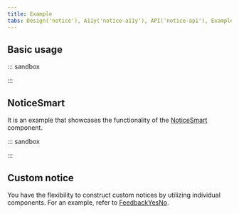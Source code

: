 ```yaml
---
title: Example
tabs: Design('notice'), A11y('notice-a11y'), API('notice-api'), Example('notice-code'), Changelog('notice-changelog')
---
```


## Basic usage

::: sandbox

<script lang="tsx">
import React from 'react';
import Notice from '@semcore/ui/notice';
import CloseAltM from '@semcore/ui/icon/Close/m';
import ThumbUpM from '@semcore/ui/icon/ThumbUp/m';
import ThumbDownM from '@semcore/ui/icon/ThumbDown/m';
import Question from '@semcore/ui/icon/Question/m';
import Button from '@semcore/ui/button';
import { Text } from '@semcore/ui/typography';

const Demo = () => (
  <Notice>
    <Notice.Label mt={1} mr={2} aria-hidden={true}>
      <Question />
    </Notice.Label>
    <Notice.Content style={{ display: 'flex', alignItems: 'center' }}>
      <Text mr={2}>Meet our SEO Dashboard! Is it working well for you?</Text>
      <Notice.Actions mt={0}>
        <Button mr={2}>
          <Button.Addon>
            <ThumbUpM />
          </Button.Addon>
          <Button.Text>Yes</Button.Text>
        </Button>
        <Button mr={2}>
          <Button.Addon>
            <ThumbDownM />
          </Button.Addon>
          <Button.Text>No</Button.Text>
        </Button>
        <Button use='tertiary'>Ask me later</Button>
      </Notice.Actions>
    </Notice.Content>
    <Notice.CloseIcon>
      <CloseAltM />
    </Notice.CloseIcon>
  </Notice>
);
</script>

:::

## NoticeSmart

It is an example that showcases the functionality of the [NoticeSmart](/components/notice/notice-api/#noticesmart) component.

::: sandbox

<script lang="tsx">
import React from 'react';
import { NoticeSmart } from '@semcore/ui/notice';
import QuestionAltM from '@semcore/ui/icon/Question/m';

const message = 'The reports are based on the data from the Russia Federation and CIS.';

class Demo extends React.PureComponent {
  state = {
    message,
  };

  show = () => {
    setTimeout(() => {
      this.changeText(message);
    }, 2000);
  };

  close = () => {
    this.show();
    this.changeText(null);
  };

  changeText = (message) => {
    this.setState({ message });
  };

  render() {
    const { message } = this.state;
    return (
      <NoticeSmart closable label={<QuestionAltM />} onClose={this.close} hidden={!message}>
        {message}
      </NoticeSmart>
    );
  }
}


</script>

:::

## Custom notice

You have the flexibility to construct custom notices by utilizing individual components. For an example, refer to [FeedbackYesNo](/patterns/feedback-yes-no/feedback-yes-no-code/).
